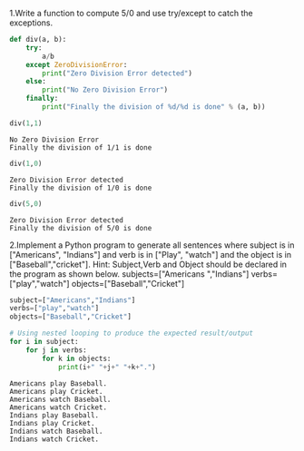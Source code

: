 
1.Write a function to compute 5/0 and use try/except to catch the exceptions. 


```python
def div(a, b):
    try:
        a/b
    except ZeroDivisionError:
        print("Zero Division Error detected")
    else:
        print("No Zero Division Error")
    finally:
        print("Finally the division of %d/%d is done" % (a, b))
```


```python
div(1,1)
```

    No Zero Division Error
    Finally the division of 1/1 is done
    


```python
div(1,0)
```

    Zero Division Error detected
    Finally the division of 1/0 is done
    


```python
div(5,0)
```

    Zero Division Error detected
    Finally the division of 5/0 is done
    

2.Implement a Python program to generate all sentences where subject is in ["Americans", "Indians"] and verb is in ["Play", "watch"] and the object is in ["Baseball","cricket"]. 
Hint: Subject,Verb and Object should be declared in the program as shown below. 
subjects=["Americans ","Indians"] verbs=["play","watch"] objects=["Baseball","Cricket"] 



```python
subject=["Americans","Indians"]
verbs=["play","watch"]
objects=["Baseball","Cricket"]

# Using nested looping to produce the expected result/output
for i in subject:
    for j in verbs:
        for k in objects:
            print(i+" "+j+" "+k+".")
```

    Americans play Baseball.
    Americans play Cricket.
    Americans watch Baseball.
    Americans watch Cricket.
    Indians play Baseball.
    Indians play Cricket.
    Indians watch Baseball.
    Indians watch Cricket.
    


```python

```


```python

```


```python

```


```python

```


```python

```


```python

```


```python

```


```python

```


```python

```


```python

```


```python

```


```python

```
